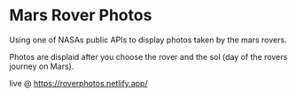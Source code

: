 # Mars Rover Photos

Using one of NASAs public APIs to display photos taken by the mars rovers. 

Photos are displaid after you choose the rover and the sol (day of the rovers journey on Mars).

live @ https://roverphotos.netlify.app/
